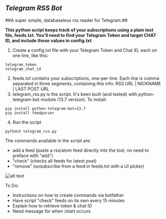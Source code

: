 *Telegram RSS Bot*
---

##A super simple, databaseless rss reader for Telegram.##

**This python script keeps track of your subscriptions using a plain text file, feeds.txt. You'll need to find your Telegram Token and target CHAT ID, and include those values in config.txt**

1. Create a config.txt file with your Telegram Token and Chat ID, each on one line, like this:

```
telegram_token
telegram_chat_id
```

2. feeds.txt contains your subscriptions, one-per-line. Each line is comma separated in three segments, containing this info: RSS URL | NICKNAME | LAST POST URL
3. telegram_rss.py is the script. It's been built (and tested) with python-telegram-bot module (13.7 version). To install:

```
pip install python-telegram-bot=13.7
pip install feedparser
```

4. Run the script

```
python3 telegram_rss.py
```

The commands available in the script are:
- add a feed (paste a rss/atom feed directly into the tool, no need to preface with "add")
- "check" (checks all feeds for latest post)
- "remove" (unsubscribe from a feed in feeds.txt with a UI picker)

![alt text](telegram_rss.GIF)

To Do:
- Instructions on how to create commands via botfather
- Have script "check" feeds on its own every 15 minutes
- Explain how to retrieve token & chat ID
- Need message for when /start occurs 